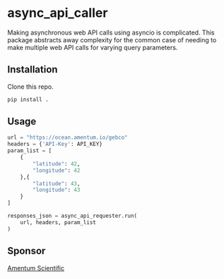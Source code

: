 # async_api_caller

Making asynchronous web API calls using asyncio is complicated. This package abstracts away complexity for the common case of needing to make multiple web API calls for varying query parameters. 

## Installation 

Clone this repo. 

```bash
pip install . 
```

## Usage 

```Python 
url = "https://ocean.amentum.io/gebco"
headers = {'API-Key': API_KEY}
param_list = [
    {
        "latitude": 42,
        "longitude": 42
    },{
        "latitude": 43,
        "longitude": 43
    }
]

responses_json = async_api_requester.run(
    url, headers, param_list
)
```

## Sponsor 

[Amentum Scientific](https://amentum.io)

